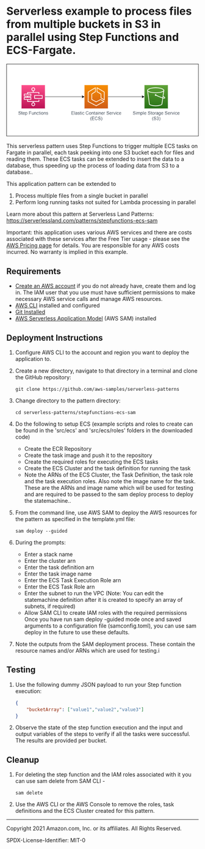# Serverless example to process files from multiple buckets in S3 in parallel using Step Functions and ECS-Fargate. 

![Concept](./sfn-ecs-s3.png)

This serverless pattern uses Step Functions to trigger multiple ECS tasks on Fargate in parallel, each task peeking into one S3 bucket each for files and reading them. 
These ECS tasks can be extended to insert the data to a database, thus speeding up the process of loading data from S3 to a database.. 

This application pattern can be extended to 
1. Process multiple files from a single bucket in parallel
2. Perform long running tasks not suited for Lambda processing in parallel 

Learn more about this pattern at Serverless Land Patterns: https://serverlessland.com/patterns/stepfunctions-ecs-sam

Important: this application uses various AWS services and there are costs associated with these services after the Free Tier usage - please see the [AWS Pricing page](https://aws.amazon.com/pricing/) for details. You are responsible for any AWS costs incurred. No warranty is implied in this example.

## Requirements

* [Create an AWS account](https://portal.aws.amazon.com/gp/aws/developer/registration/index.html) if you do not already have, create them and log in. The IAM user that you use must have sufficient permissions to make necessary AWS service calls and manage AWS resources.
* [AWS CLI](https://docs.aws.amazon.com/cli/latest/userguide/install-cliv2.html) installed and configured
* [Git Installed](https://git-scm.com/book/en/v2/Getting-Started-Installing-Git)
* [AWS Serverless Application Model](https://docs.aws.amazon.com/serverless-application-model/latest/developerguide/serverless-sam-cli-install.html) (AWS SAM) installed

## Deployment Instructions

1. Configure AWS CLI to the account and region you want to deploy the application to.

1. Create a new directory, navigate to that directory in a terminal and clone the GitHub repository:
    ``` 
    git clone https://github.com/aws-samples/serverless-patterns
    ```
1. Change directory to the pattern directory:
    ```
    cd serverless-patterns/stepfunctions-ecs-sam
    ```
1. Do the following to setup ECS (example scripts and roles to create can be found in the 'src/ecs' and 'src/ecs/roles' folders in the downloaded code)
    * Create the ECR Repository
    * Create the task image and push it to the repository  
    * Create the required roles for executing the ECS tasks
    * Create the ECS Cluster and the task definition for running the task
    * Note the ARNs of the ECS Cluster, the Task Definition, the task role and the task execution roles. Also note the image name for the task. These are the ARNs and image name which will be used for testing and are required to be passed to the sam deploy process to deploy the statemachine..

1. From the command line, use AWS SAM to deploy the AWS resources for the pattern as specified in the template.yml file:
    ```
    sam deploy --guided
    ```
1. During the prompts:
    * Enter a stack name
    * Enter the cluster arn
    * Enter the task definition arn
    * Enter the task image name
    * Enter the ECS Task Execution Role arn
    * Enter the ECS Task Role arn
    * Enter the subnet to run the VPC (Note: You can edit the statemachine definition after it is created to specify an array of subnets, if required)
    * Allow SAM CLI to create IAM roles with the required permissions
   Once you have run sam deploy -guided mode once and saved arguments to a configuration file (samconfig.toml), you can use sam deploy in the future to use these defaults.
1. Note the outputs from the SAM deployment process. These contain the resource names and/or ARNs which are used for testing.i
 
## Testing

1. Use the following dummy JSON payload to run your Step function execution:
    ```JSON
    {
        "bucketArray": ["value1","value2","value3"]
    }
    ```
2. Observe the state of the step function execution and the input and output variables of the steps to verify if all the tasks were successful. The results are provided per bucket.

## Cleanup

 1. For deleting the step function and the IAM roles associated with it you can use sam delete from SAM CLI -
    ```
    sam delete
    ```
 1. Use the AWS CLI or the AWS Console to remove the roles, task definitions and the ECS Cluster created for this pattern.

----
Copyright 2021 Amazon.com, Inc. or its affiliates. All Rights Reserved.

SPDX-License-Identifier: MIT-0
